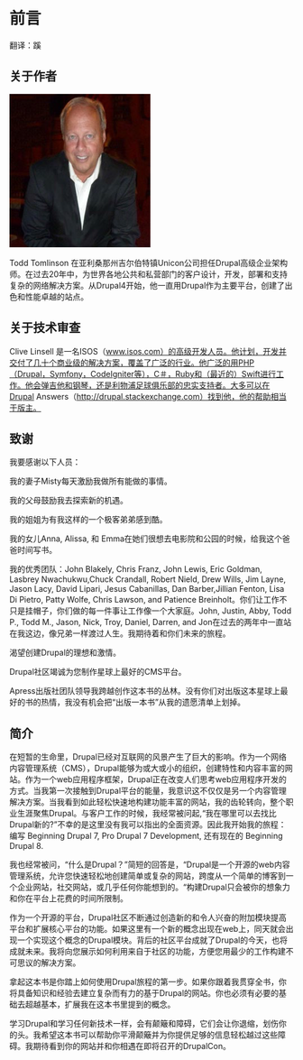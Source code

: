 # 前言 #

翻译：蹊

## 关于作者 ##

![关于作者](../images/pic-About_the_Author.png)

Todd Tomlinson 在亚利桑那州吉尔伯特镇Unicon公司担任Drupal高级企业架构师。在过去20年中，为世界各地公共和私营部门的客户设计，开发，部署和支持复杂的网络解决方案。从Drupal4开始，他一直用Drupal作为主要平台，创建了出色和性能卓越的站点。
 
## 关于技术审查 ##

Clive Linsell 是一名ISOS（www.isos.com）的高级开发人员。他计划，开发并交付了几十个商业级的解决方案，覆盖了广泛的行业。他广泛的用PHP（Drupal，Symfony，CodeIgniter等），C＃，Ruby和（最近的）Swift进行工作。他会弹吉他和钢琴，还是利物浦足球俱乐部的忠实支持者。大多可以在Drupal Answers（http://drupal.stackexchange.com）找到他，他的帮助相当于版主。

## 致谢 ##

我要感谢以下人员：

我的妻子Misty每天激励我做所有能做的事情。

我的父母鼓励我去探索新的机遇。

我的姐姐为有我这样的一个极客弟弟感到酷。

我的女儿Anna, Alissa, 和 Emma在她们很想去电影院和公园的时候，给我这个爸爸时间写书。

我的优秀团队：John Blakely, Chris Franz, John Lewis, Eric Goldman, Lasbrey Nwachukwu,Chuck Crandall, Robert Nield, Drew Wills, Jim Layne, Jason Lacy, David Lipari, Jesus Cabanillas, Dan Barber,Jillian Fenton, Lisa Di Pietro, Patty Wolfe, Chris Lawson, and Patience Breinholt。你们让工作不只是挂帽子，你们做的每一件事让工作像一个大家庭。John, Justin, Abby, Todd P., Todd M., Jason, Nick, Troy, Daniel, Darren, and Jon在过去的两年中一直站在我这边，像兄弟一样渡过人生。我期待着和你们未来的旅程。

渴望创建Drupal的理想和激情。

Drupal社区竭诚为您制作星球上最好的CMS平台。

Apress出版社团队领导我跨越创作这本书的丛林。没有你们对出版这本星球上最好的书的热情，我没有机会把“出版一本书”从我的遗愿清单上划掉。

## 简介 ##

在短暂的生命里，Drupal已经对互联网的风景产生了巨大的影响。作为一个网络内容管理系统（CMS），Drupal能够为或大或小的组织，创建特性和内容丰富的网站。作为一个web应用程序框架，Drupal正在改变人们思考web应用程序开发的方式。当我第一次接触到Drupal平台的能量，我意识这不仅仅是另一个内容管理解决方案。当我看到如此轻松快速地构建功能丰富的网站，我的齿轮转向，整个职业生涯聚焦Drupal。与客户工作的时候，我经常被问起,“我在哪里可以去找比Drupal新的?”不幸的是这里没有我可以指出的全面资源。因此我开始我的旅程：编写 Beginning Drupal 7, Pro Drupal 7 Development, 还有现在的 Beginning Drupal 8.

我也经常被问，“什么是Drupal？”简短的回答是，“Drupal是一个开源的web内容管理系统，允许您快速轻松地创建简单或复杂的网站，跨度从一个简单的博客到一个企业网站，社交网站，或几乎任何你能想到的。“构建Drupal只会被你的想象力和你在平台上花费的时间所限制。

作为一个开源的平台，Drupal社区不断通过创造新的和令人兴奋的附加模块提高平台和扩展核心平台的功能。如果这里有一个新的概念出现在web上，同天就会出现一个实现这个概念的Drupal模块。背后的社区平台成就了Drupal的今天，也将成就未来。我将向您展示如何利用来自于社区的功能，方便您用最少的工作构建不可思议的解决方案。

拿起这本书是你踏上如何使用Drupal旅程的第一步。如果你跟着我贯穿全书，你将具备知识和经验去建立复杂而有力的基于Drupal的网站。你也必须有必要的基础去超越基本，扩展我在这本书里提到的概念。

学习Drupal和学习任何新技术一样，会有颠簸和障碍，它们会让你退缩，划伤你的头。我希望这本书可以帮助你平滑颠簸并为你提供足够的信息轻松越过这些障碍。我期待看到你的网站并和你相遇在即将召开的DrupalCon。

